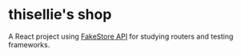# thisellie's shop

A React project using [FakeStore API](https://fakestoreapi.com) for studying routers and testing frameworks.
